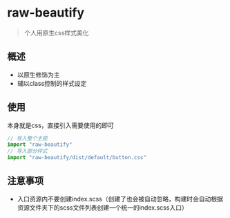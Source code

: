 # raw-beautify

> 个人用原生css样式美化

## 概述

* 以原生修饰为主
* 辅以class控制的样式设定

## 使用

本身就是css，直接引入需要使用的即可

```js
// 导入整个主题
import "raw-beautify"
// 导入部分样式
import "raw-beautify/dist/default/button.css"
```

## 注意事项

* 入口资源内不要创建index.scss（创建了也会被自动忽略，构建时会自动根据资源文件夹下的scss文件列表创建一个统一的index.scss入口）
